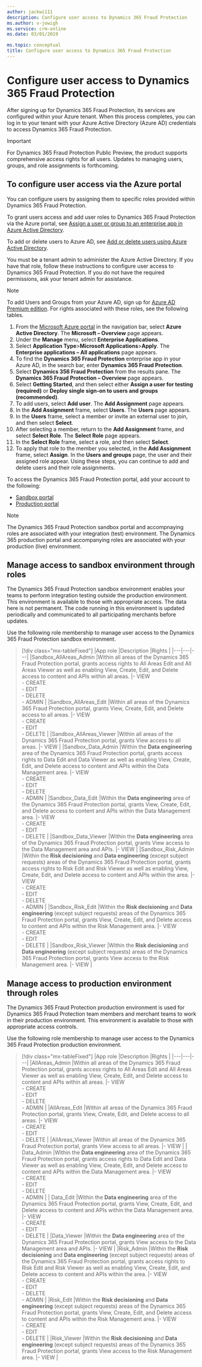 ```yaml
---
author: jackwi111
description: Configure user access to Dynamics 365 Fraud Protection
ms.author: v-jowigh
ms.service: crm-online
ms.date: 03/01/2019

ms.topic: conceptual
title: Configure user access to Dynamics 365 Fraud Protection
---
```



# Configure user access to Dynamics 365 Fraud Protection

After signing up for Dynamics 365 Fraud Protection, its services are configured within your Azure tenant. When this process completes, you can log in to your tenant with your Azure Active Directory (Azure AD) credentials to access Dynamics 365 Fraud Protection.

>[!IMPORTANT]
>For Dynamics 365 Fraud Protection Public Preview, the product supports comprehensive access rights for all users. Updates to managing users, groups, and role assignments is forthcoming.

## To configure user access via the Azure portal

You can configure users by assigning them to specific roles provided within Dynamics 365 Fraud Protection.

To grant users access and add user roles to Dynamics 365 Fraud Protection via the Azure portal, see [Assign a user or group to an enterprise app in Azure Active Directory](https://docs.microsoft.com/azure/active-directory/manage-apps/assign-user-or-group-access-portal).

To add or delete users to Azure AD, see [Add or delete users using Azure Active Directory](https://docs.microsoft.com/en-us/azure/active-directory/fundamentals/add-users-azure-active-directory).

You must be a tenant admin to administer the Azure Active Directory. If you have that role, follow these instructions to configure user access to Dynamics 365 Fraud Protection. If you do not have the required permissions, ask your tenant admin for assistance.

>[!NOTE]
>To add Users and Groups from your Azure AD, sign up for [Azure AD Premium edition]( https://docs.microsoft.com/en-us/azure/active-directory/fundamentals/active-directory-get-started-premium). For rights associated with these roles, see the following tables.

1.	From the [Microsoft Azure portal](https://portal.azure.com/#home) in the navigation bar, select **Azure Active Directory**. The **Microsoft – Overview** page appears.
1.	Under the **Manage** menu, select **Enterprise Applications**.
1. Select **Application Type**>**Microsoft Applications**>**Apply**. The **Enterprise applications – All applications** page appears.
1.	To find the **Dynamics 365 Fraud Protection** enterprise app in your Azure AD, in the search bar, enter **Dynamics 365 Fraud Protection**.
1. Select **Dynamics 356 Fraud Protection** from the results pane. The **Dynamics 365 Fraud Protection – Overview** page appears.
1.	Select **Getting Started**, and then select either **Assign a user for testing (required)** or **Deploy single sign-on to users and groups (recommended)**.
1. To add users, select **Add user**. The **Add Assignment** page appears.
1. In the **Add Assignment** frame, select **Users**. The **Users** page appears.
1. In the **Users** frame, select a member or invite an external user to join, and then select **Select**.
1. After selecting a member, return to the **Add Assignment** frame, and select **Select Role**. The **Select Role** page appears.
1. In the **Select Role** frame, select a role, and then select **Select**.
1. To apply that role to the member you selected, in the **Add Assignment** frame, select **Assign**. In the **Users and groups** page, the user and their assigned role appear. Using these steps, you can continue to add and delete users and their role assignments.

To access the Dynamics 365 Fraud Protection portal, add your account to the following:

- [Sandbox portal](https://dfp.microsoft-int.com/)
- [Production portal](https://dfp.microsoft.com/)

> [!NOTE]
> The Dynamics 365 Fraud Protection sandbox portal and accompnaying roles are associated with your integration (test) environment. The Dynamics 365 production portal and accompanying roles are associated with your production (live) environment.

## Manage access to sandbox environment through roles

The Dynamics 365 Fraud Protection sandbox environment enables your teams to perform integration testing outside the production environment. This environment is available to those with appropriate access. The data here is not permanent. The code running in this environment is updated periodically and communicated to all participating merchants before updates.

Use the following role membership to manage user access to the Dynamics 365 Fraud Protection sandbox environment.

> [!div class="mx-tableFixed"]
> |App role   |Description   |Rights   |
> |---|---|---|
> |Sandbox_AllAreas_Admin   |Within all areas of the Dynamics 365 Fraud Protection portal, grants access rights to All Areas Edit and All Areas Viewer as well as enabling View, Create, Edit, and Delete access to content and APIs within all areas.   |- VIEW<br/>- CREATE<br/>- EDIT<br/>- DELETE<br/>- ADMIN |
> |Sandbox_AllAreas_Edit   |Within all areas of the Dynamics 365 Fraud Protection portal, grants View, Create, Edit, and Delete access to all areas.   |- VIEW<br/>- CREATE<br/>- EDIT<br/>- DELETE   |
> |Sandbox_AllAreas_Viewer   |Within all areas of the Dynamics 365 Fraud Protection portal, grants View access to all areas.   |- VIEW   |
> |Sandbox_Data_Admin   |Within the **Data engineering** area of the Dynamics 365 Fraud Protection portal, grants access rights to Data Edit and Data Viewer as well as enabling View, Create, Edit, and Delete access to content and APIs within the Data Management area.   |- VIEW<br/>- CREATE<br/>- EDIT<br/>- DELETE<br/>- ADMIN   |
> |Sandbox_Data_Edit   |Within the **Data engineering** area of the Dynamics 365 Fraud Protection portal, grants View, Create, Edit, and Delete access to content and APIs within the Data Management area.   |- VIEW<br/>- CREATE<br/>- EDIT<br/>- DELETE  |
> |Sandbox_Data_Viewer   |Within the **Data engineering** area of the Dynamics 365 Fraud Protection portal, grants View access to the Data Management area and APIs.   |- VIEW  |
> |Sandbox_Risk_Admin   |Within the **Risk decisioning** and **Data engineering** (except subject requests) areas of the Dynamics 365 Fraud Protection portal, grants access rights to Risk Edit and Risk Viewer as well as enabling View, Create, Edit, and Delete access to content and APIs within the <Risk> area.   |- VIEW<br/>- CREATE<br/>- EDIT<br/>- DELETE<br/>- ADMIN   |
> |Sandbox_Risk_Edit   |Within the **Risk decisioning** and **Data engineering** (except subject requests) areas of the Dynamics 365 Fraud Protection portal, grants View, Create, Edit, and Delete access to content and APIs within the Risk Management area.   |- VIEW<br/>- CREATE<br/>- EDIT<br/>- DELETE   |
> |Sandbox_Risk_Viewer   |Within the **Risk decisioning** and **Data engineering** (except subject requests) areas of the Dynamics 365 Fraud Protection portal, grants View access to the Risk Management area.   |- VIEW  |

## Manage access to production environment through roles

The Dynamics 365 Fraud Protection production environment is used for Dynamics 365 Fraud Protection team members and merchant teams to work in their production environment. This environment is available to those with appropriate access controls.

Use the following role membership to manage user access to the Dynamics 365 Fraud Protection production environment.

> [!div class="mx-tableFixed"]
> |App role   |Description   |Rights   |
> |---|---|---|
> |AllAreas_Admin   |Within all areas of the Dynamics 365 Fraud Protection portal, grants access rights to All Areas Edit and All Areas Viewer as well as enabling View, Create, Edit, and Delete access to content and APIs within all areas.   |- VIEW<br/>- CREATE<br/>- EDIT<br/>- DELETE<br/>- ADMIN  |
> |AllAreas_Edit   |Within all areas of the Dynamics 365 Fraud Protection portal, grants View, Create, Edit, and Delete access to all areas.   |- VIEW<br/>- CREATE<br/>- EDIT<br/>- DELETE   |
> |AllAreas_Viewer   |Within all areas of the Dynamics 365 Fraud Protection portal, grants View access to all areas.   |- VIEW  |
> | Data_Admin   |Within the **Data engineering** area of the Dynamics 365 Fraud Protection portal, grants access rights to Data Edit and Data Viewer as well as enabling View, Create, Edit, and Delete access to content and APIs within the Data Management area.   |- VIEW<br/>- CREATE<br/>- EDIT<br/>- DELETE<br/>- ADMIN   |
> | Data_Edit   |Within the **Data engineering** area of the Dynamics 365 Fraud Protection portal, grants View, Create, Edit, and Delete access to content and APIs within the Data Management area.   |- VIEW<br/>- CREATE<br/>- EDIT<br/>- DELETE   |
> |Data_Viewer   |Within the **Data engineering** area of the Dynamics 365 Fraud Protection portal, grants View access to the Data Management area and APIs.   |- VIEW  |
> |Risk_Admin   |Within the **Risk decisioning** and **Data engineering** (except subject requests) areas of the Dynamics 365 Fraud Protection portal, grants access rights to Risk Edit and Risk Viewer as well as enabling View, Create, Edit, and Delete access to content and APIs within the <Risk> area.   |- VIEW<br/>- CREATE<br/>- EDIT<br/>- DELETE<br/>- ADMIN   |
> |Risk_Edit   |Within the **Risk decisioning** and **Data engineering** (except subject requests) areas of the Dynamics 365 Fraud Protection portal, grants View, Create, Edit, and Delete access to content and APIs within the Risk Management area.   |- VIEW<br/>- CREATE<br/>- EDIT<br/>- DELETE   |
> |Risk_Viewer   |Within the **Risk decisioning** and **Data engineering** (except subject requests) areas of the Dynamics 365 Fraud Protection portal, grants View access to the Risk Management area.   |- VIEW  |
